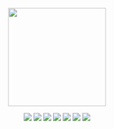 <p align="center">
  <img src="https://cdn.pfps.gg/banners/2388-white-trees.gif" height="200"/>
</p>

<p align="center">
  
  <img src="https://img.shields.io/badge/Go-001.svg?style=for-the-badge&logo=Go&logoColor=white"/>
  <img src="https://img.shields.io/badge/Python-001.svg?style=for-the-badge&logo=Python&logoColor=white"/>
  <img src="https://img.shields.io/badge/Flutter-001.svg?style=for-the-badge&logo=Flutter&logoColor=white"/>
  <img src="https://img.shields.io/badge/Postgres-001.svg?style=for-the-badge&logo=Postgresql&logoColor=white"/>
  <img src="https://img.shields.io/badge/Apache%20Kafka-000?style=for-the-badge&logo=apachekafka"/>
  <img src="https://img.shields.io/badge/redis-001.svg?style=for-the-badge&logo=redis&logoColor=white"/>
  <img src="https://img.shields.io/badge/docker-001.svg?style=for-the-badge&logo=docker&logoColor=white"/>
  
  <a href="https://github.com/Ileriayo/markdown-badges"/>
</p>



<!--
**leenzstra/leenzstra** is a ✨ _special_ ✨ repository because its `README.md` (this file) appears on your GitHub profile.

Here are some ideas to get you started:

- 🔭 I’m currently working on ...
- 🌱 I’m currently learning ...
- 👯 I’m looking to collaborate on ...
- 🤔 I’m looking for help with ...
- 💬 Ask me about ...
- 📫 How to reach me: ...
- 😄 Pronouns: ...
- ⚡ Fun fact: ...
-->
